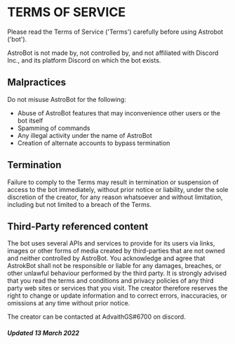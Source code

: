 # TERMS OF SERVICE
Please read the Terms of Service ('Terms') carefully before using Astrobot ('bot').

AstroBot is not made by, not controlled by, and not affiliated with Discord Inc., and its platform Discord on which the bot exists.

## Malpractices
Do not misuse AstroBot for the following:
*  Abuse of AstroBot features that may inconvenience other users or the bot itself
*  Spamming of commands
*  Any illegal activity under the name of AstroBot
*  Creation of alternate accounts to bypass termination

## Termination
Failure to comply to the Terms may result in termination or suspension of access to the bot immediately, without prior notice or liability, 
under the sole discretion of the creator, for any reason whatsoever and without limitation, including but not limited to a breach of the Terms.

## Third-Party referenced content
The bot uses several  APIs and services to provide for its users via links, images or other forms of media created by third-parties that are not owned 
and neither controlled by AstroBot. You acknowledge and agree that AstrokBot shall not be responsible or liable for any damages, breaches, or 
other unlawful behaviour performed by the third party.
It is strongly advised that you read the terms and conditions and privacy policies of any third party web sites or services that you visit.
The creator therefore reserves the right to change or update information and to correct errors, inaccuracies, or omissions at any time without prior notice.

The creator can be contacted at AdvaithGS#6700 on discord.


##### Updated 13 March 2022
